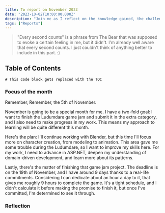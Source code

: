 ```yaml
---
title: To report on November 2023
date: "2023-10-02T10:00:00.000Z"
description: "Join me as I reflect on the knowledge gained, the challenges conquered, and the hours dedicated to learning various subjects during the month of November 2023"
tags: ["Reports"]
---
```


> "Every second counts" is a phrase from The Bear that was supposed to evoke a certain feeling in me, but it didn't. I'm already well aware that every second counts. I just couldn't think of anything better to include in this part. :)

## Table of Contents

```toc
# This code block gets replaced with the TOC
```

### Focus of the month

Remember, Remember, the 5th of November. 

November is going to be a special month for me. I have a two-fold goal: I want to finish the Ludumdare game jam and submit it in the extra category, and I also need to make progress in my work. This means my approach to learning will be quite different this month.

Here's the plan: I'll continue working with Blender, but this time I'll focus more on character creation, from modeling to animation. This area gave me some trouble during the Ludumdare, so I want to improve my skills here. For my work, I need to advance in ASP.NET, deepen my understanding of domain-driven development, and learn more about its patterns.

Lastly, there's the matter of finishing that game jam project. The deadline is on the 19th of November, and I have around 9 days thanks to a real-life commitments. Considering I can dedicate about an hour a day to it, that gives me roughly 9 hours to complete the game. It's a tight schedule, and I didn't calculate it before making the promise to finish it, but once I've committed, I'm determined to see it through.

### Reflection

